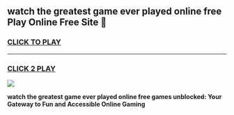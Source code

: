 
## watch the greatest game ever played online free Play Online Free Site 👋
<h3>
<a href="https://download.freeplayer.one?title=watch_the_greatest_game_ever_played_online_free&ref=21F">CLICK TO PLAY</a></h3>
<hr>

<h3>
<a href="https://download.freeplayer.one?title=watch_the_greatest_game_ever_played_online_free&ref=21F">CLICK 2 PLAY</a>
  
</h3>

<a href="https://download.freeplayer.one?title=watch_the_greatest_game_ever_played_online_free&ref=21F"><img src="https://cdnb.artstation.com/p/assets/images/images/032/539/853/original/anto-thomas-button-gif.gif"></a>


**watch the greatest game ever played online free games unblocked: Your Gateway to Fun and Accessible Online Gaming**
